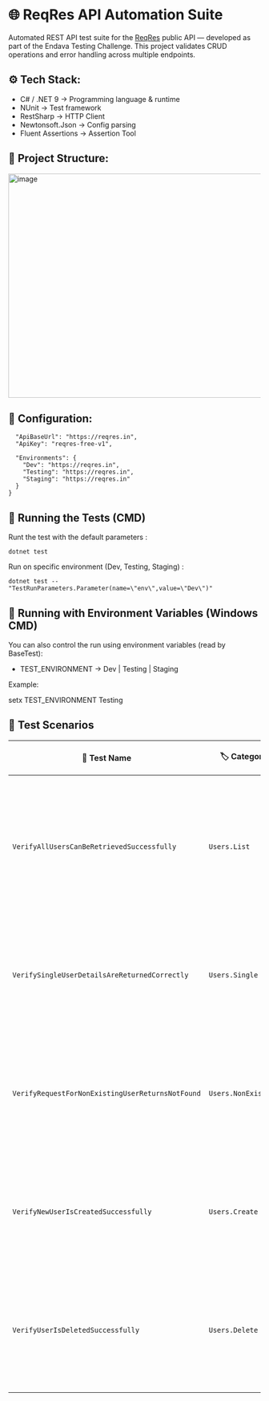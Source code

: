﻿# 🌐 ReqRes API Automation Suite

 Automated REST API test suite for the [ReqRes](https://reqres.in/)
 public API — developed as part of the Endava Testing Challenge.
This project validates CRUD operations and error handling across multiple endpoints.

## ⚙️ Tech Stack:

- C# / .NET 9 -> Programming language & runtime
- NUnit -> Test framework
- RestSharp -> HTTP Client
- Newtonsoft.Json -> Config parsing
- Fluent Assertions -> Assertion Tool

## 📁 Project Structure:

<img width="1058" height="447" alt="image" src="https://github.com/user-attachments/assets/3ea02733-349c-4e5e-bece-68ecd76d98bf" />

## 🧩 Configuration:

```{
  "ApiBaseUrl": "https://reqres.in",
  "ApiKey": "reqres-free-v1",
  
  "Environments": {
    "Dev": "https://reqres.in",
    "Testing": "https://reqres.in",
    "Staging": "https://reqres.in"
  }
}
```

## 🚀 Running the Tests (CMD)

Runt the test with the default parameters :

``dotnet test``

Run on specific environment (Dev, Testing, Staging) : 

```dotnet test -- "TestRunParameters.Parameter(name=\"env\",value=\"Dev\")"```

## 🧷 Running with Environment Variables (Windows CMD)

You can also control the run using environment variables (read by BaseTest):

- TEST_ENVIRONMENT → Dev | Testing | Staging

Example: 

setx TEST_ENVIRONMENT Testing

## 🧠 Test Scenarios

| 🧪 **Test Name**                                 | 🏷️ **Category**    | 🧩 **Module / Area**           | 🎯 **Purpose / Description**                                                                                                     | 🕒 **Priority** |
| ------------------------------------------------ | ------------------- | ------------------------------ | -------------------------------------------------------------------------------------------------------------------------------- | --------------- |
| `VerifyAllUsersCanBeRetrievedSuccessfully`       | `Users.List`        | **GET** → `/api/users?page=1`  | Retrieves a paginated list of users, validates JSON structure, and ensures all fields (ID, name, email) are correctly populated. | 🔴 High         |
| `VerifySingleUserDetailsAreReturnedCorrectly`    | `Users.Single`      | **GET** → `/api/users/{id}`    | Fetches details of a specific user and verifies correctness of ID, name, email, and avatar in the response.                      | 🔴 High         |
| `VerifyRequestForNonExistingUserReturnsNotFound` | `Users.NonExisting` | **GET** → `/api/users/{id}`    | Sends a request for a non-existent user ID and verifies the API returns a **404 Not Found** with an empty JSON body.             | 🟡 Medium       |
| `VerifyNewUserIsCreatedSuccessfully`             | `Users.Create`      | **POST** → `/api/users`        | Creates a new user with unique data and validates name, job title, and creation timestamp in the response.                       | 🔴 High         |
| `VerifyUserIsDeletedSuccessfully`                | `Users.Delete`      | **DELETE** → `/api/users/{id}` | Deletes an existing user, expects **204 No Content**, and confirms the user cannot be retrieved afterward.                       | 🟢 Low          |



